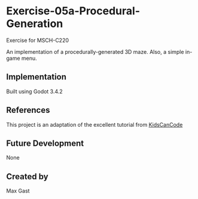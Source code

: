 # Exercise-05a-Procedural-Generation

Exercise for MSCH-C220

An implementation of a procedurally-generated 3D maze. Also, a simple in-game menu.

## Implementation

Built using Godot 3.4.2

## References

This project is an adaptation of the excellent tutorial from [KidsCanCode](https://kidscancode.org/blog/2018/08/godot3_procgen1/)

## Future Development

None

## Created by 

Max Gast

